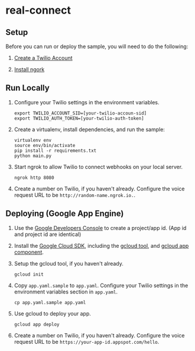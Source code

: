 # real-connect


## Setup

Before you can run or deploy the sample, you will need to do the following:

1. [Create a Twilio Account](http://ahoy.twilio.com/googlecloudplatform)

3. [Install ngork](https://www.twilio.com/blog/2015/09/6-awesome-reasons-to-use-ngrok-when-testing-webhooks.html)

## Run Locally

1. Configure your Twilio settings in the environment variables.

    ```
    export TWILIO_ACCOUNT_SID=[your-twilio-accoun-sid]
    export TWILIO_AUTH_TOKEN=[your-twilio-auth-token]
    ```

2. Create a virtualenv, install dependencies, and run the sample:

   ```
   virtualenv env
   source env/bin/activate
   pip install -r requirements.txt
   python main.py
   ```

3. Start ngrok to allow Twilio to connect webhooks on your local server.

   ```
   ngrok http 8080
   ```

4. Create a number on Twilio, if you haven't already. Configure the voice request URL to be `http://random-name.ngrok.io.`.

## Deploying (Google App Engine)


1. Use the [Google Developers Console](https://console.developer.google.com)  to create a project/app id. (App id and project id are identical)

2. Install the [Google Cloud SDK](https://cloud.google.com/sdk/), including the [gcloud tool](https://cloud.google.com/sdk/gcloud/), and [gcloud app component](https://cloud.google.com/sdk/gcloud-app).

3. Setup the gcloud tool, if you haven't already.

   ```
   gcloud init
   ```

4. Copy `app.yaml.sample` to `app.yaml`. Configure your Twilio settings in the environment variables section in `app.yaml`.

   ```
   cp app.yaml.sample app.yaml
   ```

5. Use gcloud to deploy your app.

   ```
   gcloud app deploy
   ```

6. Create a number on Twilio, if you haven't already. Configure the voice request URL to be `https://your-app-id.appspot.com/hello`.